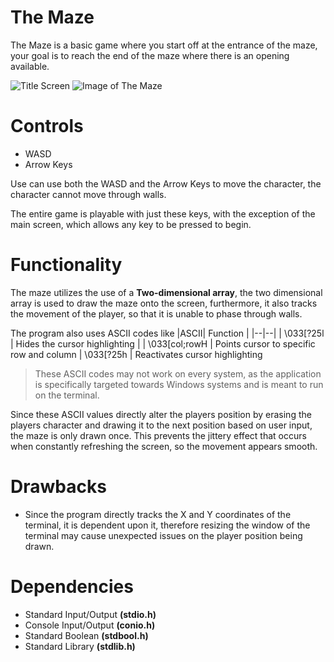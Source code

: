 # The Maze
The Maze is a basic game where you start off at the entrance of the maze, your goal is to reach the end of the maze where there is an opening available.

![Title Screen](https://lh3.googleusercontent.com/pw/AP1GczMaFq15M4EpsdPWMiXm71oE9pa4TcDpOMTLp4rO8fXoLcfY9wBpvzwTvmwxDCq9t0zHCENTpqVAjBZe3aF0OA81_4gzzLVPak7KbkaF6KnWQiDHWXZdyL8NzqmPJoad5VKYh3cYbAoPz4EAAEY2qsG5=w657-h295-s-no?authuser=0)
![Image of The Maze](https://lh3.googleusercontent.com/pw/AP1GczPQHyrk0L8cSF5Y-1k-XnN2eQc9VYvW_uH1WP7I2zVyVG89HCNWE2KTXuLeE4dqRJ70j4SS_BCRjqx666Eg3EL7U7nys_2fSp9TrZR6R0hdlACwd5PNPJOCOJ8iQSM3wN-5XSLfaVUccSj9ySNduSEL=w304-h378-s-no?authuser=0)
# Controls
* WASD
* Arrow Keys

Use can use both the WASD and the Arrow Keys to move the character, the character cannot move through walls.

The entire game is playable with just these keys, with the exception of the main screen, which allows any key to be pressed to begin.

# Functionality
The maze utilizes the use of a **Two-dimensional array**, the two dimensional array is used to draw the maze onto the screen, furthermore, it also tracks the movement of the player, so that it is unable to phase through walls.

The program also uses ASCII codes like
|ASCII| Function |
|--|--|
| \033[?25l | Hides the cursor highlighting |
| \033[col;rowH | Points cursor to specific row and column
| \033[?25h | Reactivates cursor highlighting

> These ASCII codes may not work on every system, as the application is specifically targeted towards Windows systems and is meant to run on the terminal.

Since these ASCII values directly alter the players position by erasing the players character and drawing it to the next position based on user input, the maze is only drawn once. This prevents the jittery effect that occurs when constantly refreshing the screen, so the movement appears smooth.

# Drawbacks
* Since the program directly tracks the X and Y coordinates of the terminal, it is dependent upon it, therefore resizing the window of the terminal may cause unexpected issues on the player position being drawn.

# Dependencies
* Standard Input/Output **(stdio.h)**
* Console Input/Output **(conio.h)**
* Standard Boolean **(stdbool.h)**
* Standard Library **(stdlib.h)**
